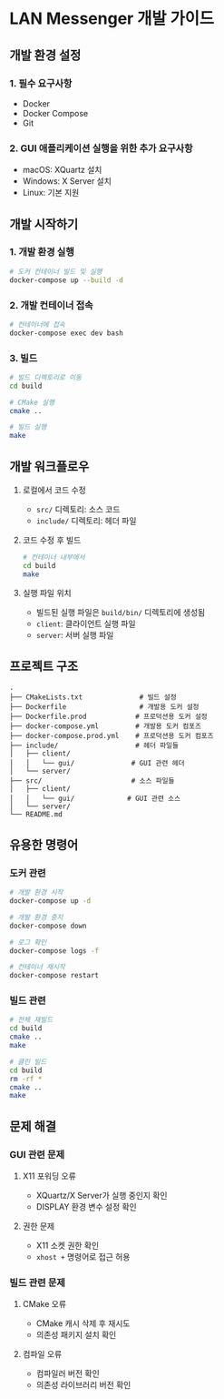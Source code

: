 # LAN Messenger 개발 가이드

## 개발 환경 설정

### 1. 필수 요구사항

- Docker
- Docker Compose
- Git

### 2. GUI 애플리케이션 실행을 위한 추가 요구사항

- macOS: XQuartz 설치
- Windows: X Server 설치
- Linux: 기본 지원

## 개발 시작하기

### 1. 개발 환경 실행

```bash
# 도커 컨테이너 빌드 및 실행
docker-compose up --build -d
```

### 2. 개발 컨테이너 접속

```bash
# 컨테이너에 접속
docker-compose exec dev bash
```

### 3. 빌드

```bash
# 빌드 디렉토리로 이동
cd build

# CMake 실행
cmake ..

# 빌드 실행
make
```

## 개발 워크플로우

1. 로컬에서 코드 수정

   - `src/` 디렉토리: 소스 코드
   - `include/` 디렉토리: 헤더 파일

2. 코드 수정 후 빌드

   ```bash
   # 컨테이너 내부에서
   cd build
   make
   ```

3. 실행 파일 위치
   - 빌드된 실행 파일은 `build/bin/` 디렉토리에 생성됨
   - `client`: 클라이언트 실행 파일
   - `server`: 서버 실행 파일

## 프로젝트 구조

```
.
├── CMakeLists.txt              # 빌드 설정
├── Dockerfile                  # 개발용 도커 설정
├── Dockerfile.prod            # 프로덕션용 도커 설정
├── docker-compose.yml         # 개발용 도커 컴포즈
├── docker-compose.prod.yml    # 프로덕션용 도커 컴포즈
├── include/                   # 헤더 파일들
│   ├── client/
│   │   └── gui/              # GUI 관련 헤더
│   └── server/
├── src/                      # 소스 파일들
│   ├── client/
│   │   └── gui/             # GUI 관련 소스
│   └── server/
└── README.md
```

## 유용한 명령어

### 도커 관련

```bash
# 개발 환경 시작
docker-compose up -d

# 개발 환경 중지
docker-compose down

# 로그 확인
docker-compose logs -f

# 컨테이너 재시작
docker-compose restart
```

### 빌드 관련

```bash
# 전체 재빌드
cd build
cmake ..
make

# 클린 빌드
cd build
rm -rf *
cmake ..
make
```

## 문제 해결

### GUI 관련 문제

1. X11 포워딩 오류

   - XQuartz/X Server가 실행 중인지 확인
   - DISPLAY 환경 변수 설정 확인

2. 권한 문제
   - X11 소켓 권한 확인
   - `xhost +` 명령어로 접근 허용

### 빌드 관련 문제

1. CMake 오류

   - CMake 캐시 삭제 후 재시도
   - 의존성 패키지 설치 확인

2. 컴파일 오류
   - 컴파일러 버전 확인
   - 의존성 라이브러리 버전 확인
